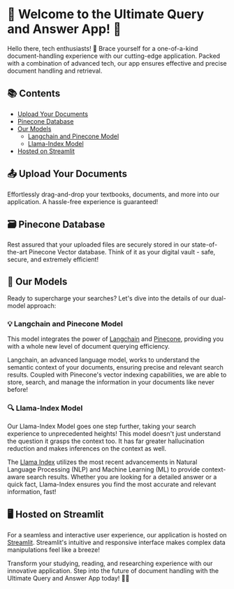 # 🎉 Welcome to the Ultimate Query and Answer App! 🚀

Hello there, tech enthusiasts! 👋 Brace yourself for a one-of-a-kind document-handling experience with our cutting-edge application. Packed with a combination of advanced tech, our app ensures effective and precise document handling and retrieval. 

## 📚 Contents

- [Upload Your Documents](#upload-your-documents)
- [Pinecone Database](#pinecone-database)
- [Our Models](#our-models)
  - [Langchain and Pinecone Model](#langchain-and-pinecone-model)
  - [Llama-Index Model](#llama-index-model)
- [Hosted on Streamlit](#hosted-on-streamlit)

## 📤 Upload Your Documents

Effortlessly drag-and-drop your textbooks, documents, and more into our application. A hassle-free experience is guaranteed!

## 🗃️ Pinecone Database

Rest assured that your uploaded files are securely stored in our state-of-the-art Pinecone Vector database. Think of it as your digital vault - safe, secure, and extremely efficient!

## 🧠 Our Models

Ready to supercharge your searches? Let's dive into the details of our dual-model approach:

### 💡 Langchain and Pinecone Model

This model integrates the power of [Langchain](https://langchain.ai/) and [Pinecone](https://www.pinecone.io/), providing you with a whole new level of document querying efficiency. 

Langchain, an advanced language model, works to understand the semantic context of your documents, ensuring precise and relevant search results. Coupled with Pinecone's vector indexing capabilities, we are able to store, search, and manage the information in your documents like never before!

### 🔍 Llama-Index Model

Our Llama-Index Model goes one step further, taking your search experience to unprecedented heights! This model doesn't just understand the question it grasps the context too. It has far greater hallucination reduction and makes inferences on the context as well.

The [Llama Index](https://gpt-index.readthedocs.io/en/latest/) utilizes the most recent advancements in Natural Language Processing (NLP) and Machine Learning (ML) to provide context-aware search results. Whether you are looking for a detailed answer or a quick fact, Llama-Index ensures you find the most accurate and relevant information, fast!

## 🖥️ Hosted on Streamlit

For a seamless and interactive user experience, our application is hosted on [Streamlit](https://streamlit.io/). Streamlit's intuitive and responsive interface makes complex data manipulations feel like a breeze!

Transform your studying, reading, and researching experience with our innovative application. Step into the future of document handling with the Ultimate Query and Answer App today! 🚀🚀
